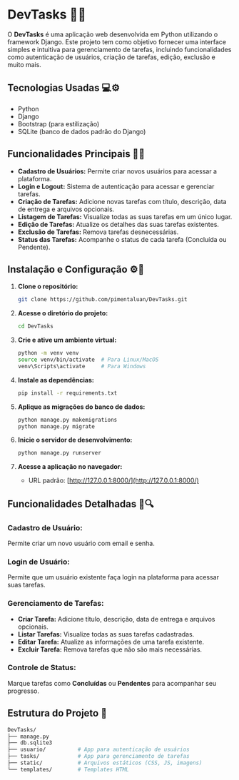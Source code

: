 # DevTasks 📝✅

O **DevTasks** é uma aplicação web desenvolvida em Python utilizando o framework Django. Este projeto tem como objetivo fornecer uma interface simples e intuitiva para gerenciamento de tarefas, incluindo funcionalidades como autenticação de usuários, criação de tarefas, edição, exclusão e muito mais.

## Tecnologias Usadas 💻⚙️
- Python
- Django
- Bootstrap (para estilização)
- SQLite (banco de dados padrão do Django)

## Funcionalidades Principais 🚀✨
- **Cadastro de Usuários:** Permite criar novos usuários para acessar a plataforma.
- **Login e Logout:** Sistema de autenticação para acessar e gerenciar tarefas.
- **Criação de Tarefas:** Adicione novas tarefas com título, descrição, data de entrega e arquivos opcionais.
- **Listagem de Tarefas:** Visualize todas as suas tarefas em um único lugar.
- **Edição de Tarefas:** Atualize os detalhes das suas tarefas existentes.
- **Exclusão de Tarefas:** Remova tarefas desnecessárias.
- **Status das Tarefas:** Acompanhe o status de cada tarefa (Concluída ou Pendente).

## Instalação e Configuração ⚙️🔧

1. **Clone o repositório:**
   ```bash
   git clone https://github.com/pimentaluan/DevTasks.git
   ```

2. **Acesse o diretório do projeto:**
   ```bash
   cd DevTasks
   ```

3. **Crie e ative um ambiente virtual:**
   ```bash
   python -m venv venv
   source venv/bin/activate  # Para Linux/MacOS
   venv\Scripts\activate     # Para Windows
   ```

4. **Instale as dependências:**
   ```bash
   pip install -r requirements.txt
   ```

5. **Aplique as migrações do banco de dados:**
   ```bash
   python manage.py makemigrations
   python manage.py migrate
   ```

6. **Inicie o servidor de desenvolvimento:**
   ```bash
   python manage.py runserver
   ```

7. **Acesse a aplicação no navegador:**
   - URL padrão: [http://127.0.0.1:8000/](http://127.0.0.1:8000/)

## Funcionalidades Detalhadas 📝🔍
### Cadastro de Usuário:
Permite criar um novo usuário com email e senha.

### Login de Usuário:
Permite que um usuário existente faça login na plataforma para acessar suas tarefas.

### Gerenciamento de Tarefas:
- **Criar Tarefa:** Adicione título, descrição, data de entrega e arquivos opcionais.
- **Listar Tarefas:** Visualize todas as suas tarefas cadastradas.
- **Editar Tarefa:** Atualize as informações de uma tarefa existente.
- **Excluir Tarefa:** Remova tarefas que não são mais necessárias.

### Controle de Status:
Marque tarefas como **Concluídas** ou **Pendentes** para acompanhar seu progresso.

## Estrutura do Projeto 📂
```bash
DevTasks/
├── manage.py
├── db.sqlite3
├── usuario/          # App para autenticação de usuários
├── tasks/            # App para gerenciamento de tarefas
├── static/           # Arquivos estáticos (CSS, JS, imagens)
└── templates/        # Templates HTML
```
